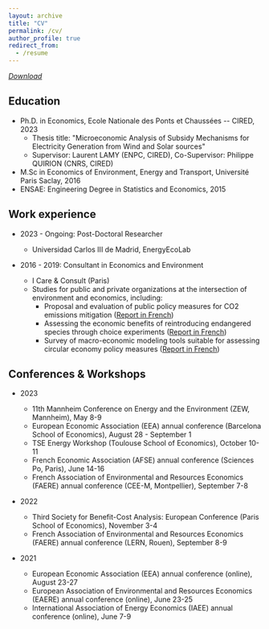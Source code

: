 ```yaml
---
layout: archive
title: "CV"
permalink: /cv/
author_profile: true
redirect_from:
  - /resume
---
```


[*Download*](http://c-leblanc.github.io/files/CV_Leblanc_202312.pdf)

Education
------
* Ph.D. in Economics, Ecole Nationale des Ponts et Chaussées -- CIRED, 2023
  * Thesis title: "Microeconomic Analysis of Subsidy Mechanisms for Electricity Generation from Wind and Solar sources"
  * Supervisor: Laurent LAMY (ENPC, CIRED), Co-Supervisor: Philippe QUIRION (CNRS, CIRED)
* M.Sc in Economics of Environment, Energy and Transport, Université Paris Saclay, 2016
* ENSAE: Engineering Degree in Statistics and Economics, 2015

Work experience
------
* 2023 - Ongoing: Post-Doctoral Researcher
  * Universidad Carlos III de Madrid, EnergyEcoLab

* 2016 - 2019: Consultant in Economics and Environment
  * I Care & Consult (Paris)
  * Studies for public and private organizations at the intersection of environment and economics, including:
    * Proposal and evaluation of public policy measures for CO2 emissions mitigation ([Report in French](https://www.bioenergie-promotion.fr/wp-content/uploads/2017/11/ademe_bc_010306.pdf))
    * Assessing the economic benefits of reintroducing endangered species through choice experiments ([Report in French](https://www.ecologie.gouv.fr/sites/default/files/Efese%20-%20Recommandations%20%C3%A0%20partir%20du%20cas%20de%20la%20r%C3%A9introduction%20des%20vautours.pdf))
    * Survey of macro-economic modeling tools suitable for assessing circular economy policy measures ([Report in French](https://librairie.ademe.fr/dechets-economie-circulaire/817-modelisation-macroeconomique-appliquee-a-l-economie-circulaire.html))


Conferences & Workshops
------
* 2023
  * 11th Mannheim Conference on Energy and the Environment (ZEW, Mannheim), May 8-9
  * European Economic Association (EEA) annual conference (Barcelona School of Economics), August 28 - September 1
  * TSE Energy Workshop (Toulouse School of Economics), October 10-11
  * French Economic Association (AFSE) annual conference (Sciences Po, Paris), June 14-16
  * French Association of Environmental and Resources Economics (FAERE) annual conference (CEE-M, Montpellier), September 7-8

* 2022
  * Third Society for Benefit-Cost Analysis: European Conference (Paris School of Economics), November 3-4
  * French Association of Environmental and Resources Economics (FAERE) annual conference (LERN, Rouen), September 8-9

* 2021
  * European Economic Association (EEA) annual conference (online), August 23-27
  * European Association of Environmental and Resources Economics (EAERE) annual conference (online), June 23-25
  * International Association of Energy Economics (IAEE) annual conference (online), June 7-9
